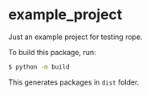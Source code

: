 # example_project

Just an example project for testing rope.


To build this package, run:

```bash
$ python -m build
```

This generates packages in `dist` folder.
